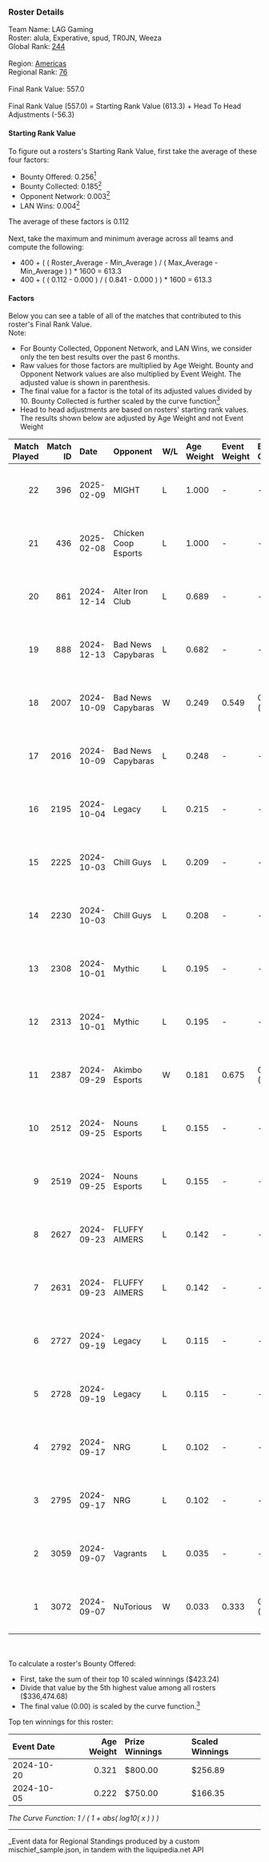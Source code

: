 ### Roster Details<br />
Team Name: LAG Gaming<br />
Roster: alula, Experative, spud, TR0JN, Weeza<br />
Global Rank: [244](../../standings_global_2025_03_01.md)<br />
<br />
Region: [Americas]( ../../standings_americas_2025_03_01.md)<br />
Regional Rank: [76]( ../../standings_americas_2025_03_01.md)<br />
<br />
Final Rank Value:  557.0<br />
<br />
Final Rank Value (557.0) = Starting Rank Value (613.3) + Head To Head Adjustments (-56.3)<br />

#### Starting Rank Value<br />
To figure out a rosters's Starting Rank Value, first take the average of these four factors:<br />
- Bounty Offered: 0.256[<sup>1</sup>](#table2)
- Bounty Collected: 0.185[<sup>2</sup>](#table1)
- Opponent Network: 0.003[<sup>2</sup>](#table1)
- LAN Wins: 0.004[<sup>2</sup>](#table1)

The average of these factors is 0.112<br />
<br />
Next, take the maximum and minimum average across all teams and compute the following:<br />
- 400 + ( ( Roster_Average - Min_Average ) / ( Max_Average - Min_Average ) ) * 1600 = 613.3
- 400 + ( ( 0.112 - 0.000 ) / ( 0.841 - 0.000 ) ) * 1600 = 613.3


#### Factors<br />
Below you can see a table of all of the matches that contributed to this roster's Final Rank Value.<br />
Note:<br />

- For Bounty Collected, Opponent Network, and LAN Wins, we consider only the ten best results over the past 6 months.
- Raw values for those factors are multiplied by Age Weight. Bounty and Opponent Network values are also multiplied by Event Weight. The adjusted value is shown in parenthesis.
- The final value for a factor is the total of its adjusted values divided by 10. Bounty Collected is further scaled by the curve function[<sup>3</sup>](#curveFunction)
- Head to head adjustments are based on rosters' starting rank values. The results shown below are adjusted by Age Weight and not Event Weight
<span id="table1"></span><br />


| Match Played | Match ID | Date       | Opponent             | W/L | Age Weight | Event Weight | Bounty Collected | Opponent Network | LAN Wins  | H2H Adj. | Roster                                  |
| -: | -: | :- | :- | :- | :- | :- | :- | :- | :- | -: | :- |
|           22 |      396 | 2025-02-09 | MIGHT                | L   | 1.000      | -            | -                | -                | -         |    -9.36 | alula, Experative, spud, TR0JN, Weeza   |
|           21 |      436 | 2025-02-08 | Chicken Coop Esports | L   | 1.000      | -            | -                | -                | -         |   -13.45 | alula, Experative, spud, TR0JN, Weeza   |
|           20 |      861 | 2024-12-14 | Alter Iron Club      | L   | 0.689      | -            | -                | -                | -         |    -7.55 | Experative, Nyyx, rayxts, TR0JN, Weeza  |
|           19 |      888 | 2024-12-13 | Bad News Capybaras   | L   | 0.682      | -            | -                | -                | -         |    -8.57 | Experative, nicx, rayxts, TR0JN, Weeza  |
|           18 |     2007 | 2024-10-09 | Bad News Capybaras   | W   | 0.249      | 0.549        | 0.001 (0.000)    | 0.148 (0.020)    | 0 (0.000) |     4.67 | Experative, nicx, rayxts, TR0JN, Weeza  |
|           17 |     2016 | 2024-10-09 | Bad News Capybaras   | L   | 0.248      | -            | -                | -                | -         |    -3.21 | Experative, nicx, rayxts, TR0JN, Weeza  |
|           16 |     2195 | 2024-10-04 | Legacy               | L   | 0.215      | -            | -                | -                | -         |    -0.68 | Experative, nicx, rayxts, TR0JN, Weeza  |
|           15 |     2225 | 2024-10-03 | Chill Guys           | L   | 0.209      | -            | -                | -                | -         |    -2.88 | Experative, nicx, rayxts, TR0JN, Weeza  |
|           14 |     2230 | 2024-10-03 | Chill Guys           | L   | 0.208      | -            | -                | -                | -         |    -2.93 | Experative, nicx, rayxts, TR0JN, Weeza  |
|           13 |     2308 | 2024-10-01 | Mythic               | L   | 0.195      | -            | -                | -                | -         |    -3.99 | Experative, nicx, rayxts, TR0JN, Weeza  |
|           12 |     2313 | 2024-10-01 | Mythic               | L   | 0.195      | -            | -                | -                | -         |    -4.04 | Experative, nicx, rayxts, TR0JN, Weeza  |
|           11 |     2387 | 2024-09-29 | Akimbo Esports       | W   | 0.181      | 0.675        | 0.003 (0.000)    | 0.090 (0.011)    | 0 (0.000) |     3.02 | Experative, nicx, rayxts, TR0JN, Weeza  |
|           10 |     2512 | 2024-09-25 | Nouns Esports        | L   | 0.155      | -            | -                | -                | -         |    -1.62 | Experative, nicx, rayxts, TR0JN, Weeza  |
|            9 |     2519 | 2024-09-25 | Nouns Esports        | L   | 0.155      | -            | -                | -                | -         |    -1.64 | Experative, nicx, rayxts, TR0JN, Weeza  |
|            8 |     2627 | 2024-09-23 | FLUFFY AIMERS        | L   | 0.142      | -            | -                | -                | -         |    -1.19 | Experative, nicx, rayxts, TR0JN, Weeza  |
|            7 |     2631 | 2024-09-23 | FLUFFY AIMERS        | L   | 0.142      | -            | -                | -                | -         |    -1.20 | Experative, nicx, rayxts, TR0JN, Weeza  |
|            6 |     2727 | 2024-09-19 | Legacy               | L   | 0.115      | -            | -                | -                | -         |    -0.43 | Experative, nicx, rayxts, TR0JN, Weeza  |
|            5 |     2728 | 2024-09-19 | Legacy               | L   | 0.115      | -            | -                | -                | -         |    -0.43 | Experative, nicx, rayxts, TR0JN, Weeza  |
|            4 |     2792 | 2024-09-17 | NRG                  | L   | 0.102      | -            | -                | -                | -         |    -0.27 | Experative, nicx, rayxts, TR0JN, Weeza  |
|            3 |     2795 | 2024-09-17 | NRG                  | L   | 0.102      | -            | -                | -                | -         |    -0.27 | Experative, nicx, rayxts, TR0JN, Weeza  |
|            2 |     3059 | 2024-09-07 | Vagrants             | L   | 0.035      | -            | -                | -                | -         |    -0.48 | Experative, nicx, ogwizard, spud, Weeza |
|            1 |     3072 | 2024-09-07 | NuTorious            | W   | 0.033      | 0.333        | 0.000 (0.000)    | 0.000 (0.000)    | 1 (0.033) |     0.24 | Experative, nicx, ogwizard, spud, Weeza |

<br />
<span id="table2"></span><br />
To calculate a roster's Bounty Offered:<br />

- First, take the sum of their top 10 scaled winnings ($423.24)
- Divide that value by the 5th highest value among all rosters ($336,474.68)
- The final value (0.00) is scaled by the curve function.[<sup>3</sup>](#curveFunction)

Top ten winnings for this roster:<br />

| Event Date | Age Weight | Prize Winnings | Scaled Winnings |
| :- | -: | :- | :- |
| 2024-10-20 |      0.321 | $800.00        | $256.89         |
| 2024-10-05 |      0.222 | $750.00        | $166.35         |


<span id="curveFunction"></span>_The Curve Function: 1 / ( 1 + abs( log10( x ) ) )_<br />

---
_Event data for Regional Standings produced by a custom mischief_sample.json, in tandem with the liquipedia.net API<br />
